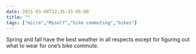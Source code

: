 ```yaml
---
date: 2021-03-08T12:35:43-05:00
title: ""
tags: ["micro","Myself","bike commuting","bikes"]
---
```

Spring and fall have the best weather in all respects except for figuring out what to wear for one’s bike commute.

